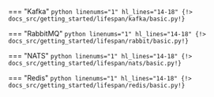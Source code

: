 === "Kafka"
    ```python linenums="1" hl_lines="14-18"
    {!> docs_src/getting_started/lifespan/kafka/basic.py!}
    ```

=== "RabbitMQ"
    ```python linenums="1" hl_lines="14-18"
    {!> docs_src/getting_started/lifespan/rabbit/basic.py!}
    ```

=== "NATS"
    ```python linenums="1" hl_lines="14-18"
    {!> docs_src/getting_started/lifespan/nats/basic.py!}
    ```

=== "Redis"
    ```python linenums="1" hl_lines="14-18"
    {!> docs_src/getting_started/lifespan/redis/basic.py!}
    ```
